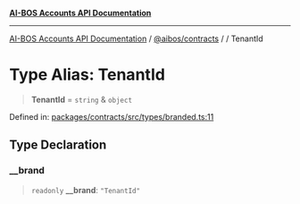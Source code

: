 [**AI-BOS Accounts API Documentation**](../../../README.md)

***

[AI-BOS Accounts API Documentation](../../../README.md) / [@aibos/contracts](../README.md) / [](../README.md) / TenantId

# Type Alias: TenantId

> **TenantId** = `string` & `object`

Defined in: [packages/contracts/src/types/branded.ts:11](https://github.com/pohlai88/accounts/blob/48103fb36d28b2b9bfb33472b6de2f719773cde9/packages/contracts/src/types/branded.ts#L11)

## Type Declaration

### \_\_brand

> `readonly` **\_\_brand**: `"TenantId"`
